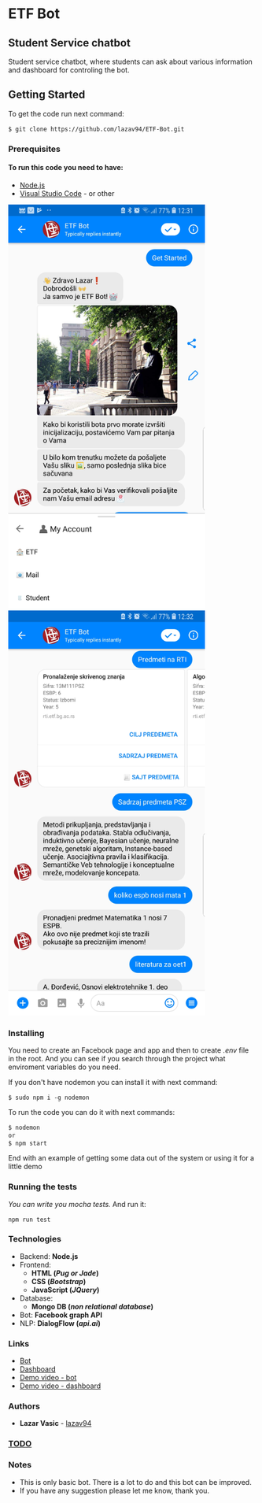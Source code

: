 # ETF Bot
## Student Service chatbot

Student service chatbot, where students can ask about various information and dashboard for controling the bot.

## Getting Started

To get the code run next command:
```
$ git clone https://github.com/lazav94/ETF-Bot.git
```


### Prerequisites

#### To run this code you need to have:
* [Node.js](https://nodejs.org/en/download/)
* [Visual Studio Code](https://code.visualstudio.com/) - or other

<img src="./server/public/images/demo1.jpg" width="400"/><img src="./server/public/images/demo2.jpg" width="400"/>

<!-- ![alt text](./server/public/images/demo1.jpg) ![alt text](./server/public/images/demo2.jpg) -->

### Installing

You need to create an Facebook page and app and then to create _.env_ file in the root.
And you can see if you search through the project what enviroment variables do you need.


If you don't have nodemon you can install it with next command:
```
$ sudo npm i -g nodemon
```
To run the code you can do it with next commands:
```
$ nodemon
or
$ npm start
```

End with an example of getting some data out of the system or using it for a little demo

### Running the tests

_You can write you mocha tests._ And run it:

```
npm run test
```

### Technologies
* Backend: **Node.js**
* Frontend:
  * **HTML (_Pug or Jade_)**
  * **CSS (_Bootstrap_)**
  * **JavaScript (_JQuery_)**
* Database:
  * **Mongo DB (_non relational database_)**
* Bot: **Facebook graph API**
* NLP: **DialogFlow (_api.ai_)**


### Links
* [Bot](m.me/etfchatbot)
* [Dashboard](https://bot-etf.herokuapp.com)
* [Demo video - bot](https://www.useloom.com/share/935c22b2d6ab498d8602cbd9258a0e03)
* [Demo video - dashboard](https://www.useloom.com/share/5097c393a6cb48e1ad66499b74e4d1d9)


### Authors

* **Lazar Vasic** - [lazav94](https://github.com/lazav94)

### [TODO](https://github.com/lazav94/ETF-Bot/blob/master/TODO.todo)

### Notes
* This is only basic bot. There is a lot to do and this bot can be improved.
* If you have any suggestion please let me know, thank you.
